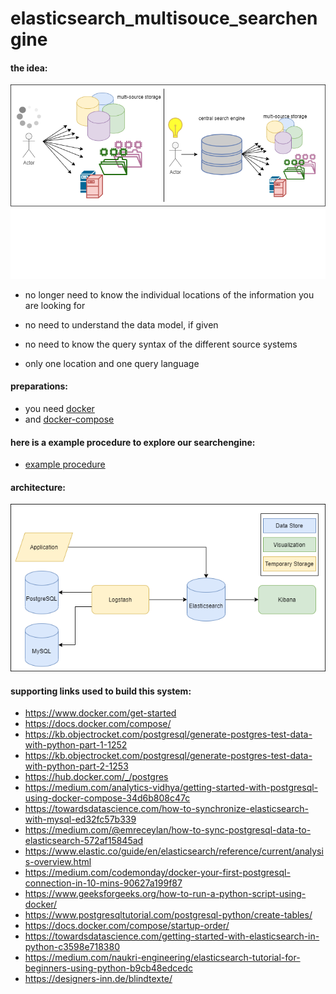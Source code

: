 # elasticsearch_multisouce_searchengine

#### the idea:
![introduction](https://github.com/PanzerknackerR/elasticsearch_multisouce_searchengine/blob/main/doc/figures/introduction_wide_withBackground.png)
- no longer need to know the individual locations of the information you are looking for
- no need to understand the data model, if given
- no need to know the query syntax of the different source systems

- only one location and one query language


#### preparations:
- you need  [docker](https://www.docker.com/get-started)
- and  [docker-compose](https://docs.docker.com/compose/)

#### here is a example procedure to explore our searchengine:
- [example procedure](https://github.com/PanzerknackerR/elasticsearch_multisouce_searchengine/blob/main/doc/example_testing_procedure/example_procedure.md)

#### architecture:
![archtitecture](https://github.com/PanzerknackerR/elasticsearch_multisouce_searchengine/blob/main/doc/figures/searchengine_architecture.png)

#### supporting links used to build this system:
- https://www.docker.com/get-started
- https://docs.docker.com/compose/
- https://kb.objectrocket.com/postgresql/generate-postgres-test-data-with-python-part-1-1252
- https://kb.objectrocket.com/postgresql/generate-postgres-test-data-with-python-part-2-1253
- https://hub.docker.com/_/postgres
- https://medium.com/analytics-vidhya/getting-started-with-postgresql-using-docker-compose-34d6b808c47c
- https://towardsdatascience.com/how-to-synchronize-elasticsearch-with-mysql-ed32fc57b339
- https://medium.com/@emreceylan/how-to-sync-postgresql-data-to-elasticsearch-572af15845ad
- https://www.elastic.co/guide/en/elasticsearch/reference/current/analysis-overview.html
- https://medium.com/codemonday/docker-your-first-postgresql-connection-in-10-mins-90627a199f87
- https://www.geeksforgeeks.org/how-to-run-a-python-script-using-docker/
- https://www.postgresqltutorial.com/postgresql-python/create-tables/
- https://docs.docker.com/compose/startup-order/
- https://towardsdatascience.com/getting-started-with-elasticsearch-in-python-c3598e718380
- https://medium.com/naukri-engineering/elasticsearch-tutorial-for-beginners-using-python-b9cb48edcedc
- https://designers-inn.de/blindtexte/
